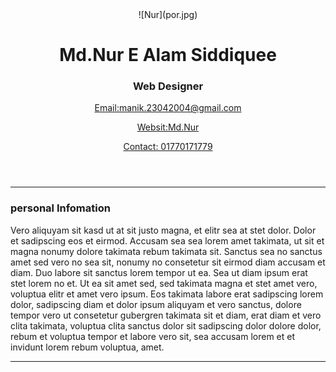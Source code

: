 <div class="con">

<header>![Nur](por.jpg)

<div class="HB">

# Md.Nur E Alam Siddiquee

### Web Designer

</div>

<div class="HC">

[Email:manik.23042004@gmail.com](mailto:manik.23042004@gmail.com)

[Websit:Md.Nur](https://md-nur.github.io/Porfolio/)

[Contact: 01770171779](tel:01770171779)

</div>

</header>

* * *

<main>

<section id="PS">

<div class="content">

<div class="LD">

### personal Infomation

</div>

<div class="RD">Vero aliquyam sit kasd ut at sit justo magna, et elitr sea at stet dolor. Dolor et sadipscing eos et eirmod. Accusam sea sea lorem amet takimata, ut sit et magna nonumy dolore takimata rebum takimata sit. Sanctus sea no sanctus amet sed vero no sea sit, nonumy no consetetur sit eirmod diam accusam et diam. Duo labore sit sanctus lorem tempor ut ea. Sea ut diam ipsum erat stet lorem no et. Ut ea sit amet sed, sed takimata magna et stet amet vero, voluptua elitr et amet vero ipsum. Eos takimata labore erat sadipscing lorem dolor, sadipscing diam et dolor ipsum aliquyam et vero sanctus, dolore tempor vero ut consetetur gubergren takimata sit et diam, erat diam et vero clita takimata, voluptua clita sanctus dolor sit sadipscing dolor dolore dolor, rebum et voluptua tempor et labore vero sit, sea accusam lorem et et invidunt lorem rebum voluptua, amet.</div>

</div>

</section>

* * *

</main>

</div>